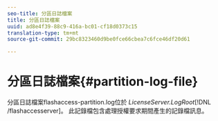 ```yaml
---
seo-title: 分區日誌檔案
title: 分區日誌檔案
uuid: ad8e4f39-88c9-416a-bc01-cf18d0373c15
translation-type: tm+mt
source-git-commit: 29bc8323460d9be0fce66cbea7c6fce46df20d61

---
```



# 分區日誌檔案{#partition-log-file}

分區日誌檔案flashaccess-partition.log位於 *LicenseServer.LogRoot*[!DNL /flashaccesserver]。 此記錄檔包含處理授權要求期間產生的記錄檔訊息。

